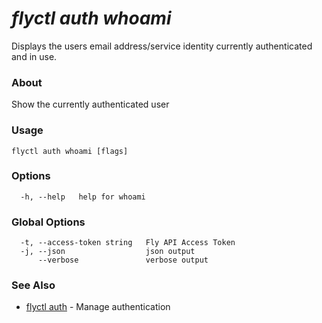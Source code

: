 # _flyctl auth whoami_

Displays the users email address/service identity currently 
authenticated and in use.


### About

Show the currently authenticated user

### Usage
~~~
flyctl auth whoami [flags]
~~~

### Options

~~~
  -h, --help   help for whoami
~~~

### Global Options

~~~
  -t, --access-token string   Fly API Access Token
  -j, --json                  json output
      --verbose               verbose output
~~~

### See Also

* [flyctl auth](/docs/flyctl/auth/)	 - Manage authentication

